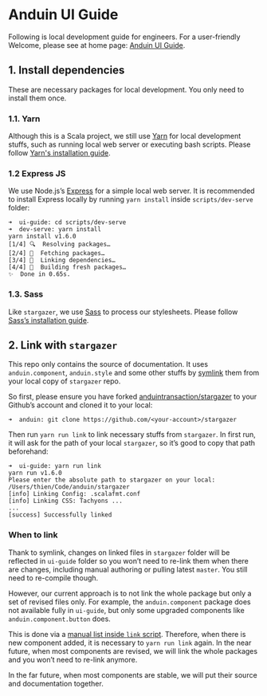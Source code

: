# Anduin UI Guide
Following is local development guide for engineers. For a user-friendly Welcome, please see at home page: [Anduin UI Guide](https://anduintransaction.github.io/ui-guide/).

## 1. Install dependencies
These are necessary packages for local development. You only need to install them once.

### 1.1. Yarn
Although this is a Scala project, we still use [Yarn](https://yarnpkg.com/en/) for local development stuffs, such as running local web server or executing bash scripts. Please follow [Yarn's installation guide](https://yarnpkg.com/en/docs/install).

### 1.2 Express JS
We use Node.js’s [Express](https://expressjs.com) for a simple local web server. It is recommended to install Express locally by running `yarn install` inside `scripts/dev-serve` folder:

```
➜  ui-guide: cd scripts/dev-serve
➜  dev-serve: yarn install
yarn install v1.6.0
[1/4] 🔍  Resolving packages…
[2/4] 🚚  Fetching packages…
[3/4] 🔗  Linking dependencies…
[4/4] 📃  Building fresh packages…
✨  Done in 0.65s.
```

### 1.3. Sass
Like `stargazer`, we use [Sass](https://sass-lang.com) to process our stylesheets. Please follow [Sass’s installation guide](https://sass-lang.com/install).

## 2. Link with `stargazer`
This repo only contains the source of documentation. It uses `anduin.component`, `anduin.style` and some other stuffs by [symlink](https://en.wikipedia.org/wiki/Symbolic_link) them from your local copy of  `stargazer` repo.

So first, please ensure you have forked [anduintransaction/stargazer](https://github.com/anduintransaction/stargazer/) to your Github’s account and cloned it to your local:
```
➜  anduin: git clone https://github.com/<your-account>/stargazer
```

Then run `yarn run link` to link necessary stuffs from `stargazer`. In first run, it will ask for the path of your local `stargazer`, so it’s good to copy that path beforehand:
```
➜  ui-guide: yarn run link
yarn run v1.6.0
Please enter the absolute path to stargazer on your local:
/Users/thien/Code/anduin/stargazer
[info] Linking Config: .scalafmt.conf
[info] Linking CSS: Tachyons ...
...
[success] Successfully linked
```

### When to link
Thank to symlink, changes on linked files in `stargazer` folder will be reflected in `ui-guide` folder so you won’t need to re-link them when there are changes, including manual authoring or pulling latest `master`. You still need to re-compile though.

However, our current approach is to not link the whole package but only a set of revised files only. For example, the `anduin.component` package does not available fully in `ui-guide`, but only some upgraded components like `anduin.component.button` does.

This is done via a [manual list inside `link` script](https://github.com/anduintransaction/ui-guide/blob/master/scripts/link.sh#L55). Therefore, when there is new component added, it is necessary to  `yarn run link` again. In the near future, when most components are revised, we will link the whole packages and you won’t need to re-link anymore.

In the far future, when most components are stable, we will put their source and documentation together.
